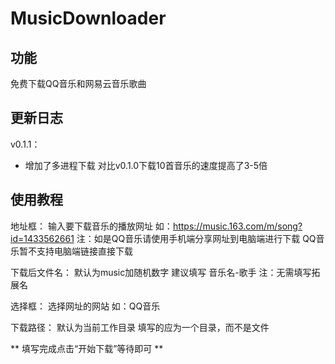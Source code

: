 # MusicDownloader

## 功能 ##
免费下载QQ音乐和网易云音乐歌曲

## 更新日志 ##
v0.1.1：
- 增加了多进程下载 对比v0.1.0下载10首音乐的速度提高了3-5倍

## 使用教程 ##
地址框：
    输入要下载音乐的播放网址
    如：https://music.163.com/m/song?id=1433562661
    注：如是QQ音乐请使用手机端分享网址到电脑端进行下载
        QQ音乐暂不支持电脑端链接直接下载

下载后文件名：
    默认为music加随机数字
    建议填写 音乐名-歌手
    注：无需填写拓展名

选择框：
    选择网址的网站
    如：QQ音乐

下载路径：
    默认为当前工作目录
    填写的应为一个目录，而不是文件

** 填写完成点击“开始下载”等待即可 **
